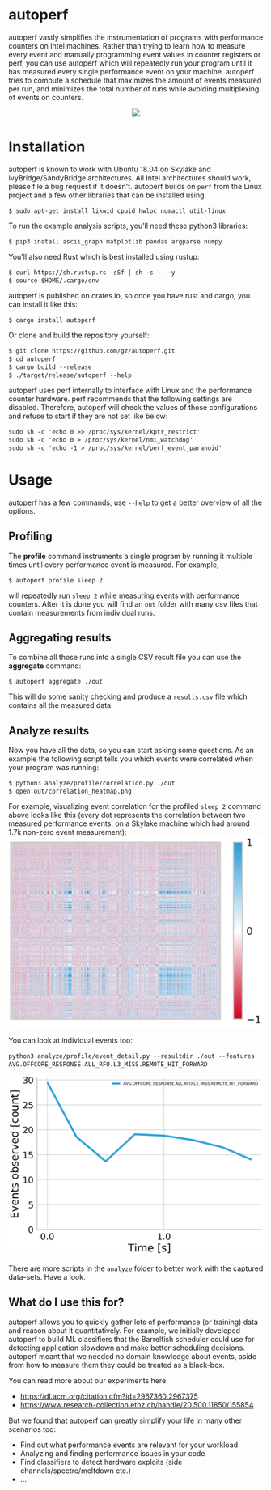 # autoperf

autoperf vastly simplifies the instrumentation of programs with performance
counters on Intel machines. Rather than trying to learn how to measure every
event and manually programming event values in counter registers or perf, you
can use autoperf which will repeatedly run your program until it has measured
every single performance event on your machine. autoperf tries to compute a
schedule that maximizes the amount of events measured per run, and
minimizes the total number of runs while avoiding multiplexing of events on
counters.

<p align="center">
    <img src="https://gz.github.io/autoperf/doc/intro.svg">
</p>

# Installation

autoperf is known to work with Ubuntu 18.04 on Skylake and
IvyBridge/SandyBridge architectures. All Intel architectures should work,
please file a bug request if it doesn't. autoperf builds on `perf` from the
Linux project and a few other libraries that can be installed using:

```
$ sudo apt-get install likwid cpuid hwloc numactl util-linux
```

To run the example analysis scripts, you'll need these python3 libraries:
```
$ pip3 install ascii_graph matplotlib pandas argparse numpy
```

You'll also need Rust which is best installed using rustup:
```
$ curl https://sh.rustup.rs -sSf | sh -s -- -y
$ source $HOME/.cargo/env
```

autoperf is published on crates.io, so once you have rust and cargo, you can
install it like this:
```
$ cargo install autoperf
```

Or clone and build the repository yourself:
```
$ git clone https://github.com/gz/autoperf.git
$ cd autoperf
$ cargo build --release
$ ./target/release/autoperf --help
```

autoperf uses perf internally to interface with Linux and the performance
counter hardware. perf recommends that the following settings are disabled.
Therefore, autoperf will check the values of those configurations and refuse to
start if they are not set like below:
```
sudo sh -c 'echo 0 >> /proc/sys/kernel/kptr_restrict'
sudo sh -c 'echo 0 > /proc/sys/kernel/nmi_watchdog'
sudo sh -c 'echo -1 > /proc/sys/kernel/perf_event_paranoid'
```

# Usage

autoperf has a few commands, use `--help` to get a better overview of all the
options.

## Profiling

The **profile** command instruments a single program by running it multiple times
until every performance event is measured. For example,
```
$ autoperf profile sleep 2
```
will repeatedly run `sleep 2` while measuring events with performance
counters. After it is done you will find an `out` folder with many csv files
that contain measurements from individual runs.

## Aggregating results

To combine all those runs into a single CSV result file you can use the
**aggregate** command: 
```
$ autoperf aggregate ./out
``` 
This will do some sanity checking and produce a `results.csv` file which contains 
all the measured data.

## Analyze results

Now you have all the data, so you can start asking some questions. As an
example the following script tells you which events were correlated
when your program was running:

```
$ python3 analyze/profile/correlation.py ./out
$ open out/correlation_heatmap.png
```

For example, visualizing event correlation for the profiled `sleep 2` command
above looks like this (every dot represents the correlation between two
measured performance events, on a Skylake machine which had
around 1.7k non-zero event measurement):
![Correlation Heatmap](/doc/correlation_heatmap.png)

You can look at individual events too:
```
python3 analyze/profile/event_detail.py --resultdir ./out --features AVG.OFFCORE_RESPONSE.ALL_RFO.L3_MISS.REMOTE_HIT_FORWARD
```
![Plot events](/doc/perf_event_plot.png)

There are more scripts in the `analyze` folder to better work with the captured data-sets. Have a look.

## What do I use this for?

autoperf allows you to quickly gather lots of performance (or training) data and
reason about it quantitatively. For example, we initially developed autoperf to
build ML classifiers that the Barrelfish scheduler could use for detecting
application slowdown and make better scheduling decisions. autoperf meant that
we needed no domain knowledge about events, aside from how to measure them they
could be treated as a black-box.

You can read more about our experiments here:

* https://dl.acm.org/citation.cfm?id=2967360.2967375 
* https://www.research-collection.ethz.ch/handle/20.500.11850/155854

But we found that autoperf can greatly simplify your life in many other scenarios too:
 * Find out what performance events are relevant for your workload
 * Analyzing and finding performance issues in your code
 * Find classifiers to detect hardware exploits (side channels/spectre/meltdown etc.)
 * ...

